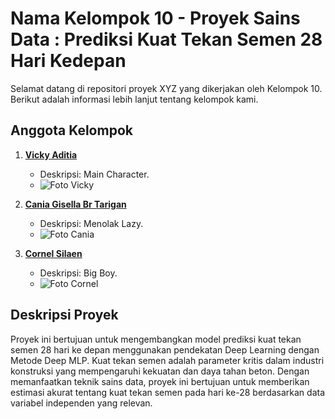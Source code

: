 # Nama Kelompok 10 - Proyek Sains Data : Prediksi Kuat Tekan Semen 28 Hari Kedepan

Selamat datang di repositori proyek XYZ yang dikerjakan oleh Kelompok 10. Berikut adalah informasi lebih lanjut tentang kelompok kami.

## Anggota Kelompok

1. **[Vicky Aditia](https://github.com/vickyaditia)**
   - Deskripsi: Main Character.
   - ![Foto Vicky](![12FAF3BF-2F7D-4C8C-9B0A-278BA823C329_1_105_c](https://github.com/sains-data/Prediksi-Kuat-Tekan-Semen-setelah-28-hari-Menggunakan-Deep-MLP/assets/124554146/7632d9cb-79be-4430-9945-3235425bf02d)
)

2. **[Cania Gisella Br Tarigan](https://github.com/mycaca12)**
   - Deskripsi: Menolak Lazy.
   - ![Foto Cania](![image](https://github.com/sains-data/Prediksi-Kuat-Tekan-Semen-setelah-28-hari-Menggunakan-Deep-MLP/assets/124554146/5fb8dc39-36e5-48fe-9e25-6055204d8abb)
)

3. **[Cornel Silaen](https://github.com/onelllls)**
   - Deskripsi: Big Boy.
   - ![Foto Cornel](![image](https://github.com/sains-data/Prediksi-Kuat-Tekan-Semen-setelah-28-hari-Menggunakan-Deep-MLP/assets/124554146/e5792778-8382-45ba-99a5-bbdbcb89ab71)
)

## Deskripsi Proyek

Proyek ini bertujuan untuk mengembangkan model prediksi kuat tekan semen 28 hari ke depan menggunakan pendekatan Deep Learning dengan Metode Deep MLP. Kuat tekan semen adalah parameter kritis dalam industri konstruksi yang mempengaruhi kekuatan dan daya tahan beton. Dengan memanfaatkan teknik sains data, proyek ini bertujuan untuk memberikan estimasi akurat tentang kuat tekan semen pada hari ke-28 berdasarkan data variabel independen yang relevan.
